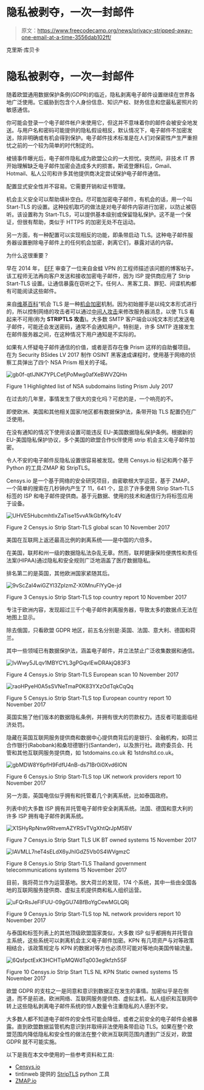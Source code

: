 # 隐私被剥夺，一次一封邮件

> 原文：<https://www.freecodecamp.org/news/privacy-stripped-away-one-email-at-a-time-3556dab102ff/>

克里斯·库贝卡

# 隐私被剥夺，一次一封邮件

随着欧盟通用数据保护条例(GDPR)的临近，隐私剥离电子邮件设置继续在世界各地广泛使用。它威胁到包含个人身份信息、知识产权、财务信息和您最私密照片的敏感通信。

你可能会登录一个电子邮件帐户来使用它，但这并不意味着你的邮件会被安全地发送。与用户名和密码可能提供的隐私假设相反，默认情况下，电子邮件不加密发送，除非明确或有机会得到保护。电子邮件技术标准是在人们对保密性产生严重担忧之前的一个较为简单的时代制定的。

棱镜事件曝光后，电子邮件隐私成为欧盟公众的一大担忧。突然间，非技术 IT 界开始理解缺乏电子邮件加密会造成多大的损害。斯诺登爆料后，Gmail、Hotmail、私人公司和许多其他提供商决定尝试保护电子邮件通信。

配置显式安全性并不容易。它需要开销和证书管理。

机会主义安全可以帮助填补空白。尽可能加密电子邮件，有机会的话，用一个叫 Start-TLS 的设置。这种投机取巧的做法是对电子邮件内容进行加密，以防止被窃听。该设置称为 Start-TLS，可以提供基本级别或保留隐私保护。这不是一个保证，但很有帮助，类似于 HTTPS 的加密无处不在运动。

另一方面，有一种配置可以实现相反的功能，即条带启动 TLS。这种电子邮件服务器设置删除电子邮件上的任何机会加密，剥离它们，暴露对话的内容。

为什么这很重要？

早在 2014 年， [EFF](https://threatpost.com/eff-calls-out-isps-modifying-starttls-encryption-commands/109325/) 审查了一位来自金蛙 VPN 的工程师描述该问题的博客帖子。该工程师无法再向客户发送和接收加密电子邮件，因为 ISP 提供商应用了 Strip Start-TLS 设置。让通信暴露在窃听之下。任何人、黑客工具、罪犯、间谍机构都有可能阅读这些邮件。

来自[维基百科](https://en.wikipedia.org/wiki/Opportunistic_TLS)“机会 TLS 是一种[机会加密](https://en.wikipedia.org/wiki/Opportunistic_encryption)机制。因为初始握手是以纯文本形式进行的，所以控制网络的攻击者可以通过[中间人攻击](https://en.wikipedia.org/wiki/Man-in-the-middle_attack)来修改服务器消息，以使 TLS 看起来不可用(称为 **STRIPTLS 攻击**)。大多数 SMTP 客户端会以纯文本形式发送电子邮件，可能还会发送密码，通常不会通知用户。特别是，许多 SMTP 连接发生在邮件服务器之间，在这种情况下用户通知是不实际的。

如果有人怀疑电子邮件通信的价值，或者是否存在像 Prism 这样的自助餐项目。在为 Security BSides LV 2017 制作 OSINT 黑客速成课程时，使用基于网络的侦察工具弹出了四个 NSA Prism 相关的子域。

![gb0f-qtIJNK7YPLCefjPoMwg0afXeBWVZQHn](img/622451f487bdc990f82b495da564b695.png)

Figure 1 Highlighted list of NSA subdomains listing Prism July 2017

在过去的几年里，事情发生了很大的变化吗？可悲的是，一个响亮的不。

即使欧洲、美国和其他相关国家/地区都有数据保护法，条带开始 TLS 配置仍在广泛使用。

在没有通知的情况下使用该设置可能违反 EU-美国数据隐私保护条例。根据新的 EU-美国隐私保护协议，多个美国的欧盟合作伙伴使用 strip 机会主义电子邮件加密。

令人不安的电子邮件反隐私设置很容易被发现。使用 Censys.io 标记和两个基于 Python 的工具:ZMAP 和 StripTLS。

Censys.io 是一个基于网络的安全研究项目，由密歇根大学运营，基于 ZMAP。一个简单的搜索在几秒钟内产生了 11，641 个，显示了许多使用 Strip Start-TLS 标签的 ISP 和电子邮件提供商。基于元数据、使用的技术和通信行为将标签应用于设备。

![UHVE5HubcmhtIxZaTise15vvA1kGbfKy1c4V](img/c58ae859c6bab61b755306a084482e5b.png)

Figure 2 Censys.io Strip Start-TLS global scan 10 November 2017

美国在互联网上返还最高比例的剥离系统——是中国的六倍多。

在美国，联邦和州一级的数据隐私法杂乱无章。然而，联邦健康保险便携性和责任法案(HIPAA)通过隐私和安全规则广泛地涵盖了医疗数据隐私。

排名第二的是英国，其他欧洲国家紧随其后。

![9vScZaI4wiGZYl3ZplzmZ-X0MnuFlYyQe-jd](img/5109538c0aa6975a87789483c90b2e0e.png)

Figure 3 Censys.io Strip Start-TLS top country report 10 November 2017

专注于欧洲内容，发现超过三千个电子邮件剥离服务器，导致太多的数据点无法在地图上显示。

除去俄国，只看欧盟 GDPR 地区，前五名分别是:英国、法国、意大利、德国和荷兰。

其中一些领域已有数据保护法，涵盖电子邮件，并立法禁止广泛收集数据和通信。

![lvWwy5JLqv1MBYCYL3gPGqvlEwDRAkjQ83F3](img/d476705f0b76fb3ee8c1f70cb5e976a2.png)

Figure 4 Censys.io Strip Start-TLS European scan 10 November 2017

![raoHPyeH0A5sSVNeTmaP0K83YXzOdTqkCqQq](img/7d00725a52d2e2bd37f427af724a5503.png)

Figure 5 Censys.io Strip Start-TLS top European country report 10 November 2017

英国实施了他们版本的数据隐私条例，并拥有很大的罚款权力。违反者可能面临经济处罚。

隐藏在英国互联网服务提供商和数据中心提供商背后的是银行、金融机构，如荷兰合作银行(Rabobank)和桑坦德银行(Santander)，以及旅行社。政府委员会、托管和其他互联网服务提供商，如 1stdomains.co.uk 和 1stdnsltd.co.uk。

![gbMDW8Y6pfH9FdfU4nB-ds71Br0i0Xvd6lON](img/1f5ff91400fdd566d3d16b7165ca7388.png)

Figure 6 Censys.io Strip Start-TLS top UK network providers report 10 November 2017

另一方面，英国电信似乎拥有和托管着几个剥离系统，比如泰国政府。

列表中的大多数 ISP 拥有并托管电子邮件安全剥离系统。法国、德国和意大利的许多 ISP 拥有电子邮件剥离系统。

![X1SHyRpNnw9RtvemAZYRSvTVgXhtQrJpM5BV](img/1f995dcc448cdb482d0325b62196cc6e.png)

Figure 7 Censys.io Strip Start TLS UK BT owned systems 15 November 2017

![lAVMLL7neT4sELdX6yJhIGdZ5Vb0S4WVgmzC](img/e28288766017f6d8707b73dc0fe00090.png)

Figure 8 Censys.io Strip Start-TLS Thailand government telecommunications systems 15 November 2017

目前，我将荷兰作为运营基地。放大荷兰的发现，174 个系统，其中一些由全国各地的互联网服务提供商、虚拟主机提供商和私人组织运营。

![uFQrRsJeFIFUU-09gGU74BfBoYgCewMGLQRj](img/bc358fc930f0245eea5dd498c240c3fb.png)

Figure 9 Censys.io Strip Start-TLS top NL network providers report 10 November 2017

与泰国和标签列表上的其他顶级欧盟国家类似，大多数 ISP 似乎都拥有并托管自主系统，这些系统可以剥离机会主义电子邮件加密。KPN 有几项资产与对等政策相结合，该政策规定与 KPN 的数据对等方也必须尽可能对等地向美国传输流量。

![6QsfpctExK3HCHTipMQWdTq003eglkfzh5SF](img/f79b9023a05ab8c1c6c1e1c1669d18a4.png)

Figure 10 Censys.io Strip Start TLS NL KPN Static owned systems 15 November 2017

欧盟 GDPR 的支柱之一是同意和意识到数据正在发生的事情。加密似乎是在倒退，而不是前进。欧洲网络、互联网服务提供商、虚拟主机、私人组织和互联网中转上这些隐私剥离电子邮件系统的惊人数量令注重隐私的人感到不安。

大多数人都不知道电子邮件的安全性可能会降低，或者之前安全的电子邮件会被暴露。直到欧盟数据监管机构意识到并取缔非法使用条带启动 TLS。如果在整个欧盟范围内降低隐私和安全性的做法在整个欧洲互联网范围内遭到广泛反对，欧盟 GDPR 就不可能实施。

以下是我在本文中使用的一些参考资料和工具:

*   [Censys.io](https://censys.io)
*   tintinweb 提供的 [StripTLS](https://github.com/tintinweb/striptls) python 工具
*   [ZMAP.io](https://zmap.io)